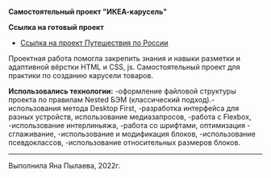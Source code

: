 **Самостоятельный проект "ИКЕА-карусель"**

**Cсылка на готовый проект**
* [Ссылка на проект Путешествия по России](https://github.com/IanaPylaeva/IKEA-karusel/)

Проектная работа помогла закрепить знания и навыки разметки и адаптивной вёрстки HTML и CSS, js.
Самостоятельный проект для практики по созданию карусели товаров.

__Использовались технологии:__
-оформление файловой структуры проекта по правилам Nested БЭМ (классический подход).-использования метода Desktop First,
-разработка интерфейса для разных устройств, использование медиазапросов,
-работа с Flexbox,
-использование интерлиньяжа,
-работа со шрифтами, оптимизация - сглаживание,
-использование и модификация блоков,
-использование псевдоклассов,
-использование относительных размеров блоков.
_________________________________________________________________________________________________________

Выполнила Яна Пылаева, 2022г.